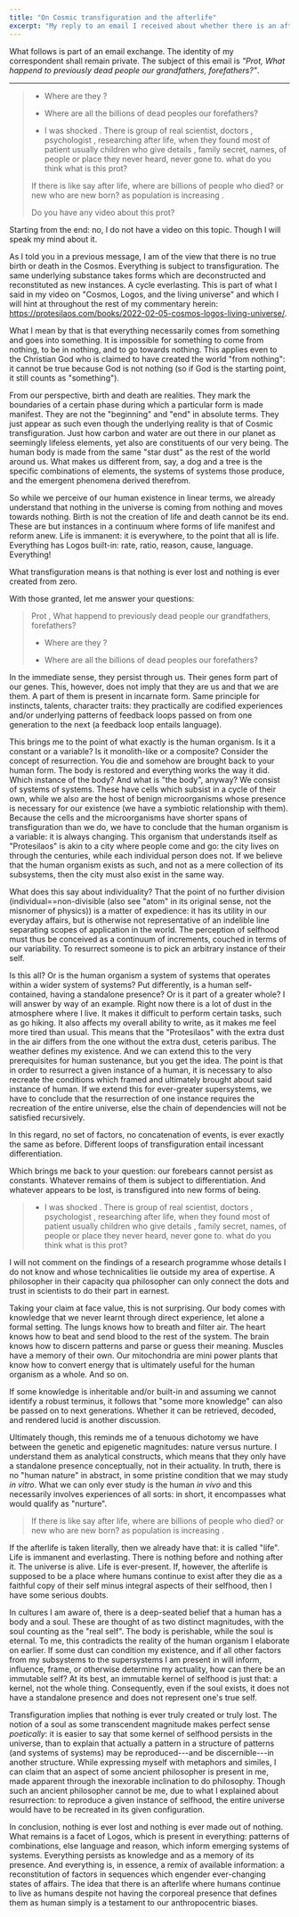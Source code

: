 ```yaml
---
title: "On Cosmic transfiguration and the afterlife"
excerpt: "My reply to an email I received about whether there is an afterlife (and related themes)."
---
```


What follows is part of an email exchange.  The identity of my
correspondent shall remain private.  The subject of this email is
_"Prot, What happend to previously dead people our grandfathers,
forefathers?"_.

* * *

> - Where are they ?
>
> - Where are all the billions of dead peoples our forefathers?
>
> - I was shocked . There is group of real scientist, doctors ,
> psychologist , researching after life, when they found most of patient
> usually children who give details , family secret, names, of people or
> place they never heard, never gone to. what do you think what is this
> prot?
>
> If there is like say after life, where are billions of people who
> died? or new who are new born? as population is increasing .
>
> Do you have any video about this prot?

Starting from the end: no, I do not have a video on this topic.  Though
I will speak my mind about it.

As I told you in a previous message, I am of the view that there is no
true birth or death in the Cosmos.  Everything is subject to
transfiguration.  The same underlying substance takes forms which are
deconstructed and reconstituted as new instances.  A cycle everlasting.
This is part of what I said in my video on "Cosmos, Logos, and the
living universe" and which I will hint at throughout the rest of my
commentary herein:
<https://protesilaos.com/books/2022-02-05-cosmos-logos-living-universe/>.

What I mean by that is that everything necessarily comes from something
and goes into something.  It is impossible for something to come from
nothing, to be in nothing, and to go towards nothing.  This applies even
to the Christian God who is claimed to have created the world "from
nothing": it cannot be true because God is not nothing (so if God is the
starting point, it still counts as "something").

From our perspective, birth and death are realities.  They mark the
boundaries of a certain phase during which a particular form is made
manifest.  They are not the "beginning" and "end" in absolute terms.
They just appear as such even though the underlying reality is that of
Cosmic transfiguration.  Just how carbon and water are out there in our
planet as seemingly lifeless elements, yet also are constituents of our
very being.  The human body is made from the same "star dust" as the
rest of the world around us.  What makes us different from, say, a dog
and a tree is the specific combinations of elements, the systems of
systems those produce, and the emergent phenomena derived therefrom.

So while we perceive of our human existence in linear terms, we already
understand that nothing in the universe is coming from nothing and moves
towards nothing.  Birth is not the creation of life and death cannot be
its end.  These are but instances in a continuum where forms of life
manifest and reform anew.  Life is immanent: it is everywhere, to the
point that all is life.  Everything has Logos built-in: rate, ratio,
reason, cause, language.  Everything!

What transfiguration means is that nothing is ever lost and nothing is
ever created from zero.

With those granted, let me answer your questions:

> Prot , What happend to previously dead people our grandfathers,
> forefathers?
>
> - Where are they ?
>
> - Where are all the billions of dead peoples our forefathers?

In the immediate sense, they persist through us.  Their genes form part
of our genes.  This, however, does not imply that they are us and that
we are them.  A part of them is present in incarnate form.  Same
principle for instincts, talents, character traits: they practically are
codified experiences and/or underlying patterns of feedback loops passed
on from one generation to the next (a feedback loop entails language).

This brings me to the point of what exactly is the human organism.  Is
it a constant or a variable?  Is it monolith-like or a composite?
Consider the concept of resurrection.  You die and somehow are brought
back to your human form.  The body is restored and everything works the
way it did.  Which instance of the body?  And what is "the body",
anyway?  We consist of systems of systems.  These have cells which
subsist in a cycle of their own, while we also are the host of benign
microorganisms whose presence is necessary for our existence (we have a
symbiotic relationship with them).  Because the cells and the
microorganisms have shorter spans of transfiguration than we do, we have
to conclude that the human organism is a variable: it is always
changing.  This organism that understands itself as "Protesilaos" is
akin to a city where people come and go: the city lives on through the
centuries, while each individual person does not.  If we believe that
the human organism exists as such, and not as a mere collection of its
subsystems, then the city must also exist in the same way.

What does this say about individuality?  That the point of no further
division (individual==non-divisible (also see "atom" in its original
sense, not the misnomer of physics)) is a matter of expedience: it has
its utility in our everyday affairs, but is otherwise not representative
of an indelible line separating scopes of application in the world.  The
perception of selfhood must thus be conceived as a continuum of
increments, couched in terms of our variability.  To resurrect someone
is to pick an arbitrary instance of their self.

Is this all?  Or is the human organism a system of systems that operates
within a wider system of systems?  Put differently, is a human
self-contained, having a standalone presence?  Or is it part of a
greater whole?  I will answer by way of an example.  Right now there is
a lot of dust in the atmosphere where I live.  It makes it difficult to
perform certain tasks, such as go hiking.  It also affects my overall
ability to write, as it makes me feel more tired than usual.  This means
that the "Protesilaos" with the extra dust in the air differs from the
one without the extra dust, ceteris paribus.  The weather defines my
existence.  And we can extend this to the very prerequisites for human
sustenance, but you get the idea.  The point is that in order to
resurrect a given instance of a human, it is necessary to also recreate
the conditions which framed and ultimately brought about said instance
of human.  If we extend this for ever-greater supersystems, we have to
conclude that the resurrection of one instance requires the recreation
of the entire universe, else the chain of dependencies will not be
satisfied recursively.

In this regard, no set of factors, no concatenation of events, is ever
exactly the same as before.  Different loops of transfiguration entail
incessant differentiation.

Which brings me back to your question: our forebears cannot persist as
constants.  Whatever remains of them is subject to differentiation.  And
whatever appears to be lost, is transfigured into new forms of being.

> - I was shocked . There is group of real scientist, doctors ,
> psychologist , researching after life, when they found most of patient
> usually children who give details , family secret, names, of people or
> place they never heard, never gone to. what do you think what is this
> prot?

I will not comment on the findings of a research programme whose details
I do not know and whose technicalities lie outside my area of expertise.
A philosopher in their capacity qua philosopher can only connect the
dots and trust in scientists to do their part in earnest.

Taking your claim at face value, this is not surprising.  Our body comes
with knowledge that we never learnt through direct experience, let alone
a formal setting.  The lungs knows how to breath and filter air.  The
heart knows how to beat and send blood to the rest of the system.  The
brain knows how to discern patterns and parse or guess their meaning.
Muscles have a memory of their own.  Our mitochondria are mini power
plants that know how to convert energy that is ultimately useful for the
human organism as a whole.  And so on.

If some knowledge is inheritable and/or built-in and assuming we cannot
identify a robust terminus, it follows that "some more knowledge" can
also be passed on to next generations.  Whether it can be retrieved,
decoded, and rendered lucid is another discussion.

Ultimately though, this reminds me of a tenuous dichotomy we have
between the genetic and epigenetic magnitudes: nature versus nurture.  I
understand them as analytical constructs, which means that they only
have a standalone presence conceptually, not in their actuality.  In
truth, there is no "human nature" in abstract, in some pristine
condition that we may study _in vitro_.  What we can only ever study is
the human _in vivo_ and this necessarily involves experiences of all
sorts: in short, it encompasses what would qualify as "nurture".

> If there is like say after life, where are billions of people who
> died? or new who are new born? as population is increasing .

If the afterlife is taken literally, then we already have that: it is
called "life".  Life is immanent and everlasting.  There is nothing
before and nothing after it.  The universe is alive.  Life is
ever-present.  If, however, the afterlife is supposed to be a place
where humans continue to exist after they die as a faithful copy of
their self minus integral aspects of their selfhood, then I have some
serious doubts.

In cultures I am aware of, there is a deep-seated belief that a human
has a body and a soul.  These are thought of as two distinct magnitudes,
with the soul counting as the "real self".  The body is perishable,
while the soul is eternal.  To me, this contradicts the reality of the
human organism I elaborate on earlier.  If some dust can condition my
existence, and if all other factors from my subsystems to the
supersystems I am present in will inform, influence, frame, or otherwise
determine my actuality, how can there be an immutable self?  At its
best, an immutable kernel of selfhood is just that: a kernel, not the
whole thing.  Consequently, even if the soul exists, it does not have a
standalone presence and does not represent one's true self.

Transfiguration implies that nothing is ever truly created or truly
lost.  The notion of a soul as some transcendent magnitude makes perfect
sense _poetically_: it is easier to say that some kernel of selfhood
persists in the universe, than to explain that actually a pattern in a
structure of patterns (and systems of systems) may be reproduced---and
be discernible---in another structure.  While expressing myself with
metaphors and similes, I can claim that an aspect of some ancient
philosopher is present in me, made apparent through the inexorable
inclination to do philosophy.  Though such an ancient philosopher cannot
be me, due to what I explained about resurrection: to reproduce a given
instance of selfhood, the entire universe would have to be recreated in
its given configuration.

In conclusion, nothing is ever lost and nothing is ever made out of
nothing.  What remains is a facet of Logos, which is present in
everything: patterns of combinations, else language and reason, which
inform emerging systems of systems.  Everything persists as knowledge
and as a memory of its presence.  And everything is, in essence, a remix
of available information: a reconstitution of factors in sequences which
engender ever-changing states of affairs.  The idea that there is an
afterlife where humans continue to live as humans despite not having the
corporeal presence that defines them as human simply is a testament to
our anthropocentric biases.
